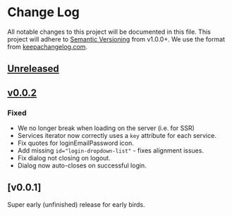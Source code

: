 # Change Log
All notable changes to this project will be documented in this file.
This project will adhere to [Semantic Versioning](http://semver.org/) from v1.0.0+.
We use the format from [keepachangelog.com](keepachangelog.com).

## [Unreleased]

## [v0.0.2]
### Fixed
* We no longer break when loading on the server (i.e. for SSR)
* Services iterator now correctly uses a `key` attribute for each service.
* Fix quotes for loginEmailPassword icon.
* Add missing `id="login-dropdown-list"` - fixes alignment issues.
* Fix dialog not closing on logout.
* Dialog now auto-closes on successful login.

## [v0.0.1]

Super early (unfinished) release for early birds.

[Unreleased]: https://github.com/apollo-passport/react/compare/master...devel
[v0.0.2]: https://github.com/apollo-passport/react/compare/v0.0.1...v0.0.2
